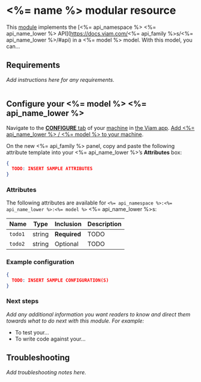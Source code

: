 # <%= name %> modular resource

This [module](https://docs.viam.com/registry/#modular-resources) implements the [<%= api_namespace %> <%= api_name_lower %> API](https://docs.viam.com/<%= api_family %>s/<%= api_name_lower %>/#api) in a <%= model %> model.
With this model, you can...

## Requirements

_Add instructions here for any requirements._

``` bash
```

## Configure your <%= model %> <%= api_name_lower %>

Navigate to the [**CONFIGURE** tab](https://docs.viam.com/build/configure/) of your [machine](https://docs.viam.com/fleet/machines/) in [the Viam app](https://app.viam.com/).
[Add <%= api_name_lower %> / <%= model %> to your machine](https://docs.viam.com/build/configure/#).

On the new <%= api_family %> panel, copy and paste the following attribute template into your <%= api_name_lower %>’s **Attributes** box:

```json
{
  TODO: INSERT SAMPLE ATTRIBUTES
}
```

### Attributes

The following attributes are available for `<%= api_namespace %>:<%= api_name_lower %>:<%= model %>` <%= api_name_lower %>s:

| Name | Type | Inclusion | Description |
| ---- | ---- | --------- | ----------- |
| `todo1` | string | **Required** |  TODO |
| `todo2` | string | Optional |  TODO |

### Example configuration

```json
{
  TODO: INSERT SAMPLE CONFIGURATION(S)
}
```

### Next steps

_Add any additional information you want readers to know and direct them towards what to do next with this module._
_For example:_ 

- To test your...
- To write code against your...

## Troubleshooting

_Add troubleshooting notes here._
